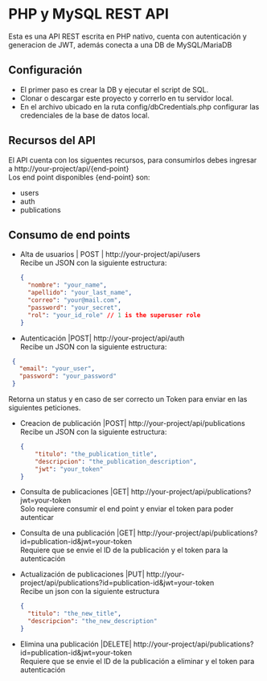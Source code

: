 # PHP y MySQL REST API
Esta es una API REST escrita en PHP nativo, cuenta con autenticación y generacion de JWT, además conecta a una DB de MySQL/MariaDB

## Configuración
- El primer paso es crear la DB y ejecutar el script de SQL.
- Clonar o descargar este proyecto y correrlo en tu servidor local.
- En el archivo ubicado en la ruta config/dbCredentials.php configurar las credenciales de la base de datos local.

## Recursos del API
El API cuenta con los siguentes recursos, para consumirlos debes ingresar a http://your-project/api/{end-point}<br>
Los end point disponibles {end-point} son:
<ul>
  <li>users</li>
  <li>auth</li>
  <li>publications</li>
</ul>

## Consumo de end points
- Alta de usuarios | POST | http://your-project/api/users<br>
  Recibe un JSON con la siguiente estructura:

  ```JSON
  {
    "nombre": "your_name",
    "apellido": "your_last_name",
    "correo": "your@mail.com",
    "password": "your_secret",
    "rol": "your_id_role" // 1 is the superuser role
  }
  ```

- Autenticación |POST|  http://your-project/api/auth<br>
  Recibe un JSON con la siguiente estructura:
 
 ```JSON
  {
    "email": "your_user",
    "password": "your_password"
  }
  ```
  
  Retorna un status y en caso de ser correcto un Token para enviar en las siguientes peticiones.

- Creacion de publicación |POST|  http://your-project/api/publications<br>
   Recibe un JSON con la siguiente estructura:
  
  ```JSON
  {
      "titulo": "the_publication_title",
      "descripcion": "the_publication_description",
      "jwt": "your_token"
  }
  ```

- Consulta de publicaciones |GET| http://your-project/api/publications?jwt=your-token<br>
  Solo requiere consumir el end point y enviar el token para poder autenticar

- Consulta de una publicación |GET| http://your-project/api/publications?id=publication-id&jwt=your-token<br>
  Requiere que se envie el ID de la publicación y el token para la autenticación

- Actualización de publicaciones |PUT| http://your-project/api/publications?id=publication-id&jwt=your-token<br>
  Recibe un json con la siguiente estructura
  
  ```JSON
  {
    "titulo": "the_new_title",
    "descripcion": "the_new_description"
  }
  ```
  
- Elimina una publicación |DELETE| http://your-project/api/publications?id=publication-id&jwt=your-token<br>
  Requiere que se envie el ID de la publicación a eliminar y el token para autenticación
  

